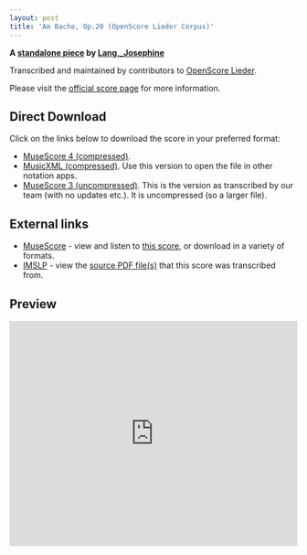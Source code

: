 ```yaml
---
layout: post
title: 'Am Bache, Op.20 (OpenScore Lieder Corpus)'
---
```


__A [standalone piece](https://fourscoreandmore.org/OpenScore/Lang%2C_Josephine/_/) by [Lang,_Josephine](https://fourscoreandmore.org/OpenScore/Lang%2C_Josephine)__

Transcribed and maintained by contributors to [OpenScore Lieder].

Please visit the [official score page] for more information.

[official score page]: https://musescore.com/openscore-lieder-corpus/scores/6093956
[OpenScore Lieder]: https://musescore.com/openscore-lieder-corpus

## Direct Download

Click on the links below to download the score in your preferred format:
- [MuseScore 4 (compressed)](https://fourscoreandmore.org/OpenScore/Lang%2C_Josephine/_/Am_Bache%2C_Op.20.mscz).
- [MusicXML (compressed)](https://fourscoreandmore.org/OpenScore/Lang%2C_Josephine/_/Am_Bache%2C_Op.20.mxl). Use this version to open the file in other notation apps.
- [MuseScore 3 (uncompressed)](https://raw.githubusercontent.com/OpenScore/Lieder/refs/heads/main/scores/Lang%2C_Josephine/_/Am_Bache%2C_Op.20/lc6093956.mscx). This is the version as transcribed by our team (with no updates etc.). It is uncompressed (so a larger file).

## External links

- [MuseScore] - view and listen to [this score][MuseScore], or download in a variety of formats.
- [IMSLP] - view the [source PDF file(s)][IMSLP] that this score was transcribed from.

[MuseScore]: https://musescore.com/score/6093956
[IMSLP]: https://imslp.org/wiki/Special:ReverseLookup/617003

## Preview

<iframe width="100%" height="394" src="https://musescore.com/openscore-lieder-corpus/scores/6093956/embed" frameborder="0" allowfullscreen allow="autoplay; fullscreen"></iframe>
